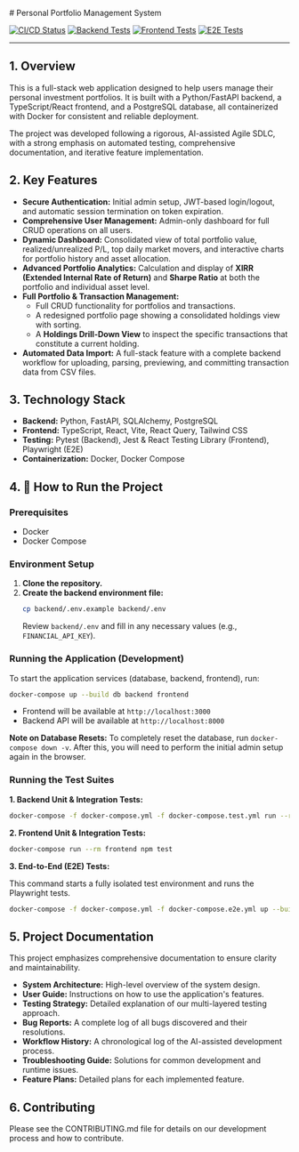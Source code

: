 ﻿﻿# Personal Portfolio Management System

[![CI/CD Status](https://img.shields.io/badge/CI/CD-Passing-brightgreen)](.)
[![Backend Tests](https://img.shields.io/badge/Backend_Tests-71/71-brightgreen)](.)
[![Frontend Tests](https://img.shields.io/badge/Frontend_Tests-17/17_suites-brightgreen)](.)
[![E2E Tests](https://img.shields.io/badge/E2E_Tests-9/9-brightgreen)](.)

---

## 1. Overview

This is a full-stack web application designed to help users manage their personal investment portfolios. It is built with a Python/FastAPI backend, a TypeScript/React frontend, and a PostgreSQL database, all containerized with Docker for consistent and reliable deployment.

The project was developed following a rigorous, AI-assisted Agile SDLC, with a strong emphasis on automated testing, comprehensive documentation, and iterative feature implementation.

## 2. Key Features

*   **Secure Authentication:** Initial admin setup, JWT-based login/logout, and automatic session termination on token expiration.
*   **Comprehensive User Management:** Admin-only dashboard for full CRUD operations on all users.
*   **Dynamic Dashboard:** Consolidated view of total portfolio value, realized/unrealized P/L, top daily market movers, and interactive charts for portfolio history and asset allocation.
*   **Advanced Portfolio Analytics:** Calculation and display of **XIRR (Extended Internal Rate of Return)** and **Sharpe Ratio** at both the portfolio and individual asset level.
*   **Full Portfolio & Transaction Management:**
    *   Full CRUD functionality for portfolios and transactions.
    *   A redesigned portfolio page showing a consolidated holdings view with sorting.
    *   A **Holdings Drill-Down View** to inspect the specific transactions that constitute a current holding.
*   **Automated Data Import:** A full-stack feature with a complete backend workflow for uploading, parsing, previewing, and committing transaction data from CSV files.

## 3. Technology Stack

*   **Backend:** Python, FastAPI, SQLAlchemy, PostgreSQL
*   **Frontend:** TypeScript, React, Vite, React Query, Tailwind CSS
*   **Testing:** Pytest (Backend), Jest & React Testing Library (Frontend), Playwright (E2E)
*   **Containerization:** Docker, Docker Compose

## 4. 🚀 How to Run the Project

### Prerequisites

*   Docker
*   Docker Compose

### Environment Setup

1.  **Clone the repository.**
2.  **Create the backend environment file:**
    ```bash
    cp backend/.env.example backend/.env
    ```
    Review `backend/.env` and fill in any necessary values (e.g., `FINANCIAL_API_KEY`).

### Running the Application (Development)

To start the application services (database, backend, frontend), run:

```bash
docker-compose up --build db backend frontend
```

*   Frontend will be available at `http://localhost:3000`
*   Backend API will be available at `http://localhost:8000`

**Note on Database Resets:** To completely reset the database, run `docker-compose down -v`. After this, you will need to perform the initial admin setup again in the browser.

### Running the Test Suites

**1. Backend Unit & Integration Tests:**

```bash
docker-compose -f docker-compose.yml -f docker-compose.test.yml run --rm test
```

**2. Frontend Unit & Integration Tests:**

```bash
docker-compose run --rm frontend npm test
```

**3. End-to-End (E2E) Tests:**

This command starts a fully isolated test environment and runs the Playwright tests.

```bash
docker-compose -f docker-compose.yml -f docker-compose.e2e.yml up --build --abort-on-container-exit db redis backend frontend e2e-tests
```

## 5. Project Documentation

This project emphasizes comprehensive documentation to ensure clarity and maintainability.

*   **System Architecture:** High-level overview of the system design.
*   **User Guide:** Instructions on how to use the application's features.
*   **Testing Strategy:** Detailed explanation of our multi-layered testing approach.
*   **Bug Reports:** A complete log of all bugs discovered and their resolutions.
*   **Workflow History:** A chronological log of the AI-assisted development process.
*   **Troubleshooting Guide:** Solutions for common development and runtime issues.
*   **Feature Plans:** Detailed plans for each implemented feature.

## 6. Contributing

Please see the CONTRIBUTING.md file for details on our development process and how to contribute.